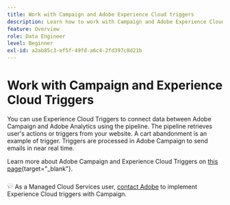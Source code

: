 ```yaml
---
title: Work with Campaign and Adobe Experience Cloud triggers
description: Learn how to work with Campaign and Adobe Experience Cloud triggers
feature: Overview
role: Data Engineer
level: Beginner
exl-id: a2ab85c3-ef5f-49fd-a6c4-2fd397c8d21b
---
```

# Work with Campaign and Experience Cloud Triggers

You can use Experience Cloud Triggers to connect data between Adobe Campaign and Adobe Analytics using the pipeline. The pipeline retrieves user's actions or triggers from your website. A cart abandonment is an example of trigger. Triggers are processed in Adobe Campaign to send emails in near real time.

Learn more about Adobe Campaign and Experience Cloud Triggers on [this page](https://experienceleague.adobe.com/docs/campaign-classic/using/integrating-with-adobe-experience-cloud/experience-triggers/about-triggers.html){target="_blank"}.

![](../assets/do-not-localize/speech.png)   As a Managed Cloud Services user, [contact Adobe](../start/campaign-faq.md#support) to implement Experience Cloud triggers with Campaign.
